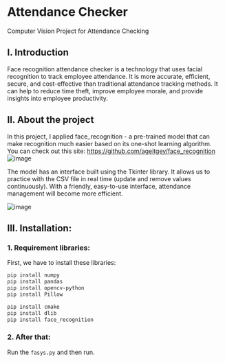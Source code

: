 # Attendance Checker
Computer Vision Project for Attendance Checking

## I. Introduction
Face recognition attendance checker is a technology that uses facial recognition to track employee attendance. It is more accurate, efficient, secure, and cost-effective than traditional attendance tracking methods. It can help to reduce time theft, improve employee morale, and provide insights into employee productivity.

## II. About the project
In this project, I applied face_recognition - a pre-trained model that can make recognition much easier based on its one-shot learning algorithm. You can check out this site: https://github.com/ageitgey/face_recognition
![image](https://github.com/jindaina7734/attendance-checker/assets/61261926/d84bb2e4-aedc-4318-8b3a-8295679b3f26)

The model has an interface built using the Tkinter library. It allows us to practice with the CSV file in real time (update and remove values continuously). With a friendly, easy-to-use interface, attendance management will become more efficient.

![image](https://github.com/jindaina7734/attendance-checker/assets/61261926/2edc7153-e079-4387-832e-98f5a2f843a4)

## III. Installation: 
### 1. Requirement libraries:
First, we have to install these libraries:

```bash
pip install numpy
pip install pandas
pip install opencv-python
pip install Pillow

pip install cmake
pip install dlib
pip install face_recognition
```
### 2. After that:
Run the ```fasys.py``` and then run.
